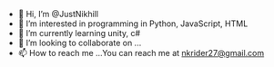 - 👋 Hi, I’m @JustNikhill
- 👀 I’m interested in programming in Python, JavaScript, HTML
- 🌱 I’m currently learning unity, c#
- 💞️ I’m looking to collaborate on ...
- 📫 How to reach me ...You can reach me at nkrider27@gmail.com

<!---
JustNikhill/JustNikhill is a ✨ special ✨ repository because its `README.md` (this file) appears on your GitHub profile.
You can click the Preview link to take a look at your changes.
--->
